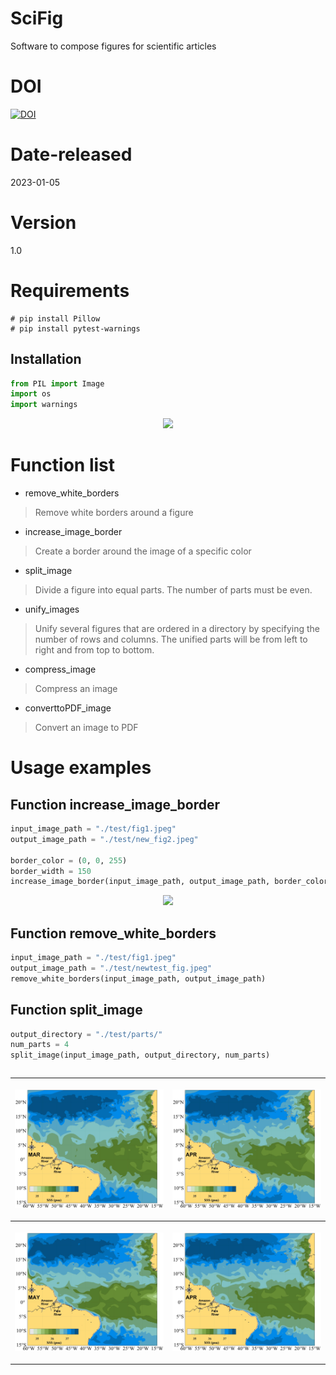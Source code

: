 
# SciFig

Software to compose figures for scientific articles

# DOI

[![DOI](https://zenodo.org/badge/DOI/10.5281/zenodo.7951495.svg)](https://doi.org/10.5281/zenodo.7951495)

# Date-released 

2023-01-05

# Version

1.0


# Requirements

```shell
# pip install Pillow
# pip install pytest-warnings
```

## Installation

```python
from PIL import Image
import os
import warnings
```

<p align="center">
<img src="https://s3-eu-west-1.amazonaws.com/openreseurope/manuscripts/17011/12792983-3e30-4d0e-9fad-d0a7989fdc91_figure1.gif" width="500">
</p>


# Function list

- remove_white_borders
> Remove white borders around a figure
- increase_image_border
> Create a border around the image of a specific color
- split_image
> Divide a figure into equal parts. The number of parts must be even.
- unify_images
> Unify several figures that are ordered in a directory by specifying the number of rows and columns. The unified parts will be from left to right and from top to bottom.
- compress_image
> Compress an image
- converttoPDF_image
> Convert an image to PDF

# Usage examples

## Function increase_image_border

```python
input_image_path = "./test/fig1.jpeg"
output_image_path = "./test/new_fig2.jpeg"

border_color = (0, 0, 255)
border_width = 150
increase_image_border(input_image_path, output_image_path, border_color, border_width)
```

<p align="center">
<img src="/figures/new_fig2.jpeg" width="500">
</p>

## Function remove_white_borders

```python
input_image_path = "./test/fig1.jpeg"
output_image_path = "./test/newtest_fig.jpeg"
remove_white_borders(input_image_path, output_image_path)
```

## Function split_image

```python
output_directory = "./test/parts/"
num_parts = 4 
split_image(input_image_path, output_directory, num_parts)
```

<div style="overflow-x: auto;">
<table style="width:100%">
  <tr>
    <th>
		<p align="center">
		<img src="/figures/parts/01_part.jpeg" width="500">
		</p>
	</th>
    <th>
		<p align="center">
		<img src="/figures/parts/02_part.jpeg" width="500">
		</p>
    </th>
  </tr>
  <tr>
    <th>
		<p align="center">
		<img src="/figures/parts/03_part.jpeg" width="500">
		</p>
    </th>
    <th>
		<p align="center">
		<img src="/figures/parts/02_part.jpeg" width="500">
		</p>
    </th>
  </tr>
</table>


